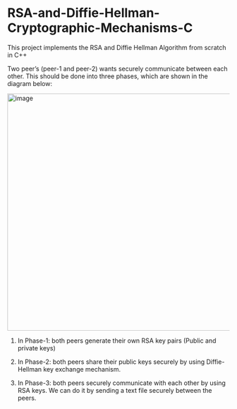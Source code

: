# RSA-and-Diffie-Hellman-Cryptographic-Mechanisms-C
This project implements the RSA and Diffie Hellman Algorithm from scratch in C++

Two peer’s (peer-1 and peer-2) wants securely communicate between each other.
This should be done into three phases, which are shown in the diagram below:

<img width="538" alt="image" src="https://github.com/manya-imran/RSA-and-Diffie-Hellman-Cryptographic-Mechanisms-C/assets/167977645/c7eedc3b-01fd-4b90-a015-6f07707a505d">



1. In Phase-1: both peers generate their own RSA key pairs (Public and private
keys)

2. In Phase-2: both peers share their public keys securely by using Diffie-Hellman
key exchange mechanism.

4. In Phase-3: both peers securely communicate with each other by using RSA
keys. We can do it by sending a text file securely between the peers.
